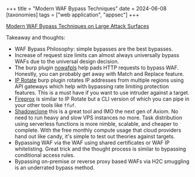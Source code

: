+++
title = "Modern WAF Bypass Techniques"
date = 2024-06-08
[taxonomies]
tags = ["web application", "appsec"]
+++

[Modern WAF Bypass Techniques on Large Attack Surfaces](https://www.youtube.com/watch?v=0OMmWtU2Y_g)

Takeaway and thoughts:
* WAF Bypass Philosophy: simple bypasses are the best bypasses.
* Increase of request size limits can almost always universally bypass WAFs due to the universal design decision.
* The burp plugin [nowafpls](https://github.com/assetnote/nowafpls) help pads HTTP requests to bypass WAF. Honestly, you can probably get away with Match and Replace feature.
* [IP Rotate](https://portswigger.net/bappstore/2eb2b1cb1cf34cc79cda36f0f9019874) burp plugin rotates IP addresses from multiple regions using API gateways which help with bypassing rate limiting protection features. This is a must have if you want to use intruder against a target.
* [Fireprox](https://github.com/ustayready/fireprox) is similar to IP Rotate but a CLI version of which you can pipe in your other tools like `ffuf`.
* [Shadowclone](https://github.com/fyoorer/ShadowClone) this is a great tool and IMO the next gen of Axiom. No need to run heavy and slow VPS instances no more. Task distribution using serverless functions is more nimble, scalable, and cheaper to complete. With the free monthly compute usage that cloud providers hand out like candy, it's simple to test out theories against targets.
* Bypassing WAF via the WAF using shared certificates or WAF IP whitelisting. Great trick and the thought process is similar to bypassing conditional access rules.
* Bypassing on-premise or reverse proxy based WAFs via H2C smuggling is an underrated bypass method.